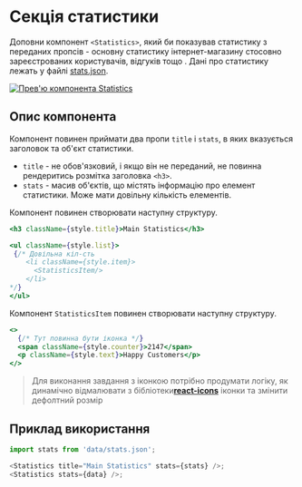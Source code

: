 # Секція статистики

Доповни компонент `<Statistics>`, який би показував статистику з переданих пропсів - основну статистику інтернет-магазину стосовно зареєстрованих користувачів, відгуків тощо . Дані про статистику лежать у файлі [stats.json](./src/data/stats.json).

[![Прев'ю компонента Statistics](https://i.gyazo.com/a75d617620bdb0805e19d5a394699dea.png)](https://gyazo.com/a75d617620bdb0805e19d5a394699dea)

## Опис компонента

Компонент повинен приймати два пропи `title` і `stats`, в яких вказується заголовок та об'єкт статистики.

- `title` - не обов'язковий, і якщо він не переданий, не повинна рендеритись розмітка заголовка `<h3>`.
- `stats` - масив об'єктів, що містять інформацію про елемент статистики. Може мати довільну кількість елементів.

Компонент повинен створювати наступну структуру.

```jsx
<h3 className={style.title}>Main Statistics</h3>

<ul className={style.list}>
 {/* Довільна кіл-сть
    <li className={style.item}>
      <StatisticsItem/>
    </li>
*/} 
</ul>
```
Компонент `StatisticsItem` повинен створювати наступну структуру.
```jsx
<>
  {/* Тут повинна бути іконка */}
  <span className={style.counter}>2147</span>
  <p className={style.text}>Happy Customers</p>
</>
```

> Для виконання завдання з іконкою потрібно продумати логіку, як динамічно відмалювати з бібліотеки[**react-icons**](https://github.com/react-icons/react-icons) іконки та змінити дефолтний розмір

## Приклад використання

```js
import stats from 'data/stats.json';

<Statistics title="Main Statistics" stats={stats} />;
<Statistics stats={data} />;
```

